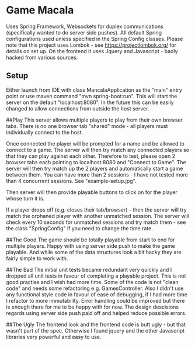 # Game Macala

Uses Spring Framework, Websockets for duplex communications (specifically wanted to do server side pushes).
All default Spring configurations used unless specified in the Spring Config classes.
Please note that this project uses Lombok -  see https://projectlombok.org/ for details on set up.
On the frontend it uses Jquery and Javascript - badly hacked from various sources.

## Setup
Either launch from IDE with class MancalaApplication as the "main" entry point or use maven command "mvn spring-boot:run".
This will start the server on the default "localhost:8080".
In the future this can be easily changed to allow connections from outside the host server. 

##Play
This server allows multiple players to play from their own browser tabs.
There is no one browser tab "shared" mode - all players must individually connect to the host.

Once connected the player will be prompted for a name and be allowed to connect to a game.
The server will then try match any connected players so that they can play against each other.
Therefore to test, please open 2 browser tabs each pointing to localhost:8080 and "Connect to Game".
The server will then try match up the 2 players and automatically start a game between them.
You can have more than 2 sessions - I have not tested more than 4 concurrent sessions.
See "example-setup.jpg".

Then server will then provide playable buttons to click on for the player whose turn it is.

If a player drops off (e.g. closes their tab/browser) - then the server will try match the orphaned player with another unmatched session.
The server will check every 10 seconds for unmatched sessions and try match them - see the class "SpringConfig" if you need to change the time rate.

##The Good
The game should be totally playable from start to end for multiple players.
Happy with using server side push to make the game playable.
And while some of the data structures look a bit hacky they are fairly simple to work with.

##The Bad
The initial unit tests became redundant very quickly and I dropped all unit tests in favour of completing a playable project.
This is not good practise and I wish had more time.
Some of the code is not "clean code" and needs some refactoring e.g. GamesController.
Also I didn't use any functional style code in favour of ease of debugging, if I had more time I refactor to more immutability. 
Error handling could be improved but there is enough there for me to be happy with for now.
The design descisions regards using server side push paid off and helped reduce possible errors.

##The Ugly
The frontend look and the frontend code is butt ugly - but that wasn't part of the spec.
Otherwise I found jquery and the other Javascript libraries very powerful and easy to use.

